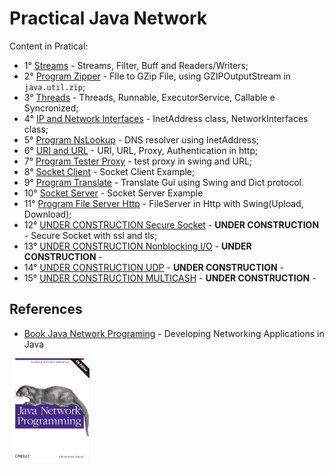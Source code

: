 # Practical Java Network

Content in Pratical:

  + 1° [Streams](./streams-filters-example) - Streams, Filter, Buff and Readers/Writers;
  + 2° [Program Zipper](./zipper) - FIle to GZip File, using GZIPOutputStream in `java.util.zip`;
  + 3° [Threads](./threads-example) - Threads, Runnable, ExecutorService, Callable e Syncronized;
  + 4° [IP and Network Interfaces](./InetAddress-networkInterface-example) - InetAddress class, NetworkInterfaces class;
  + 5° [Program NsLookup](./nslookup) - DNS resolver using InetAddress;
  + 6° [URI and URL](./uri-url-example) - URI, URL, Proxy, Authentication in http;
  + 7° [Program Tester Proxy](./testProxy) - test proxy in swing and URL;
  + 8° [Socket Client](./socket-client-example) - Socket Client Example;
  + 9° [Program Translate](./translate) - Translate Gui using Swing and Dict protocol. 
  + 10° [Socket Server](./socket-server-example) - Socket Server Example 
  + 11° [Program File Server Http](./file-server-http) - FileServer in Http with Swing(Upload, Download);
  + 12° [UNDER CONSTRUCTION Secure Socket](./secure-sockets-example) - **UNDER CONSTRUCTION** - Secure Socket with ssl and tls;
  + 13° [UNDER CONSTRUCTION Nonblocking I/O](./nio-example) - **UNDER CONSTRUCTION** -
  + 14° [UNDER CONSTRUCTION UDP](./udp-example) - **UNDER CONSTRUCTION** -
  + 15° [UNDER CONSTRUCTION MULTICASH](./-example) - **UNDER CONSTRUCTION** -

## References

  + [Book Java Network Programing](https://www.oreilly.com/library/view/java-network-programming/9781449365936/) - Developing Networking Applications in Java<br/>
<img src="./java-networking-programing.png" width="128px" alt="book reference Java Networking Programing">

